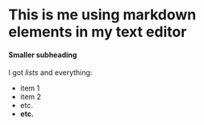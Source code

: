 # This is me using markdown elements in my text editor

#### Smaller subheading

I got *lists* and everything:
- item 1
- item 2
- etc.
- **etc.**

